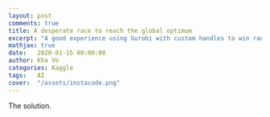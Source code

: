 ```yaml
---
layout: post
comments: true
title: A desperate race to reach the global optimum
excerpt: "A good experience using Gurobi with custom handles to win rank 17/1620 in Kaggle Santa 2019!"
mathjax: true
date:   2020-01-15 00:00:00
author: Kha Vo
categories: Kaggle
tags:	AI
cover:  "/assets/instacode.png"
---
```


The solution.

